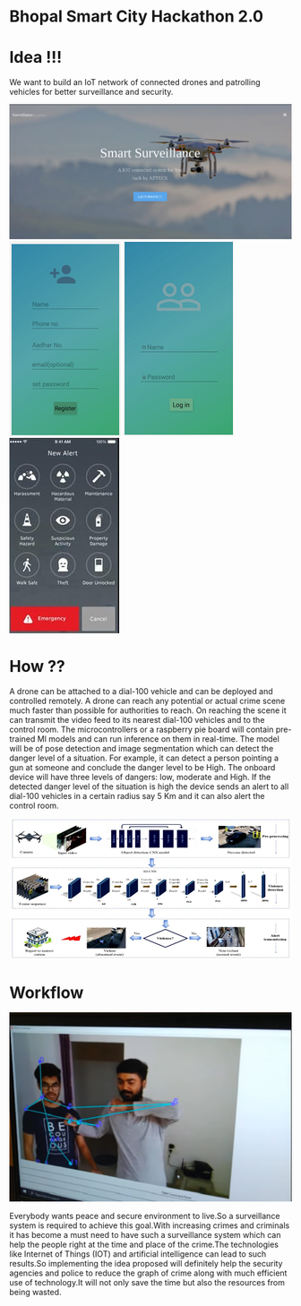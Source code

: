 # Bhopal Smart City Hackathon 2.0

# Idea !!!

We want to build an IoT network of connected drones and patrolling vehicles for better surveillance and security.

![Screenshot](bhopal_web/website.jpg)
![Screenshot](Capture1.png)
![Screenshot](Capture2.png)
![Screenshot](main.png)
# How ??

A drone can be attached to a dial-100 vehicle and can be deployed and controlled remotely. A drone can reach any potential or actual crime scene much faster than possible for authorities to reach. On reaching the scene it can transmit the video feed to its nearest dial-100 vehicles and to the control room. The microcontrollers or a raspberry pie board will contain pre-trained Ml models and can run inference on them in real-time. The model will be of pose detection and image segmentation which can detect the danger level of a situation. For example, it can detect a person pointing a gun at someone and conclude the danger level to be High. The onboard device will have three levels of dangers: low, moderate and High. If the detected danger level of the situation is high the device sends an alert to all dial-100 vehicles in a certain radius say 5 Km and it can also alert the control room.  


![Screenshot](bhopalhack.jpg)


# Workflow

![Screenshot](Hostile_pose.png)


Everybody wants peace and secure environment to live.So a surveillance system is required to achieve this goal.With increasing crimes and criminals it has become a must need to have such a surveillance system which can help the people right at the time and place of the crime.The technologies like Internet of Things (IOT) and artificial intelligence can lead to such results.So implementing the idea proposed will definitely help the security agencies and police to reduce the graph of crime along with much efficient use of technology.It will not only save the time but also the resources from being wasted.

